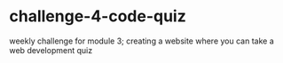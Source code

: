 # challenge-4-code-quiz
weekly challenge for module 3; creating a website where you can take a web development quiz
